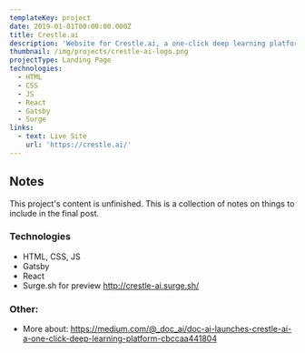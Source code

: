 ```yaml
---
templateKey: project
date: 2019-01-01T00:00:00.000Z
title: Crestle.ai
description: 'Website for Crestle.ai, a one-click deep learning platform.'
thumbnail: /img/projects/crestle-ai-logo.png
projectType: Landing Page
technologies:
  - HTML
  - CSS
  - JS
  - React
  - Gatsby
  - Surge
links:
  - text: Live Site
    url: 'https://crestle.ai/'
---
```


## Notes
This project's content is unfinished. This is a collection of notes on things to include in the final post.

### Technologies
- HTML, CSS, JS
- Gatsby
- React
- Surge.sh for preview http://crestle-ai.surge.sh/

### Other:
- More about: https://medium.com/@_doc_ai/doc-ai-launches-crestle-ai-a-one-click-deep-learning-platform-cbccaa441804
